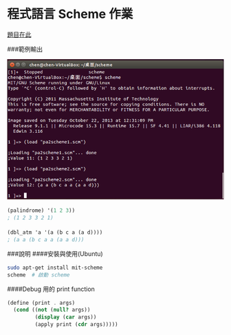 程式語言 Scheme 作業
===================

[題目在此](PA2.txt)

###範例輸出

![result](result.png)

```scheme
(palindrome) '(1 2 3))
; (1 2 3 3 2 1)

(dbl_atm 'a '(a (b c a (a d))))
; (a a (b c a a (a a d)))
```


###說明
####安裝與使用(Ubuntu)

```bash
sudo apt-get install mit-scheme
scheme  # 啟動 scheme

```

####Debug 用的 print function

```scheme
(define (print . args)
  (cond ((not (null? args))
         (display (car args))
         (apply print (cdr args)))))
```

